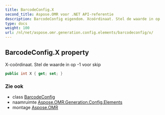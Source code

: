 ```yaml
---
title: BarcodeConfig.X
second_title: Aspose.OMR voor .NET API-referentie
description: BarcodeConfig eigendom. Xcoördinaat. Stel de waarde in op 1 voor skip
type: docs
weight: 100
url: /nl/net/aspose.omr.generation.config.elements/barcodeconfig/x/
---
```

## BarcodeConfig.X property

X-coördinaat. Stel de waarde in op -1 voor skip

```csharp
public int X { get; set; }
```

### Zie ook

* class [BarcodeConfig](../)
* naamruimte [Aspose.OMR.Generation.Config.Elements](../../barcodeconfig/)
* montage [Aspose.OMR](../../../)


